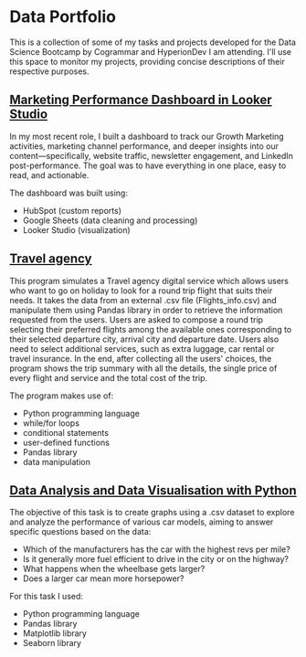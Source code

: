 # Data Portfolio
This is a collection of some of my tasks and projects developed for the Data Science Bootcamp by Cogrammar and HyperionDev I am attending.
I'll use this space to monitor my projects, providing concise descriptions of their respective purposes.

## [Marketing Performance Dashboard in Looker Studio](https://github.com/falconeilario/marketing-performance-looker-studio)

In my most recent role, I built a dashboard to track our Growth Marketing activities, marketing channel performance, and deeper insights into our content—specifically, website traffic, newsletter engagement, and LinkedIn post-performance.
The goal was to have everything in one place, easy to read, and actionable.

The dashboard was built using:
- HubSpot (custom reports)
- Google Sheets (data cleaning and processing)
- Looker Studio (visualization)

## [Travel agency](https://github.com/falconeilario/travel-agency)
This program simulates a Travel agency digital service which allows users who want to go on holiday to look for a round trip flight that suits their needs.
It takes the data from an external .csv file (Flights_info.csv) and manipulate them using Pandas library in order to retrieve the information requested from the users.
Users are asked to compose a round trip selecting their preferred flights among the available ones corresponding to their selected departure city, arrival city and departure date.
Users also need to select additional services, such as extra luggage, car rental or travel insurance.
In the end, after collecting all the users' choices, the program shows the trip summary with all the details, the single price of every flight and service and the total cost of the trip.

The program makes use of:
- Python programming language
- while/for loops
- conditional statements
- user-defined functions
- Pandas library
- data manipulation

## [Data Analysis and Data Visualisation with Python](https://github.com/falconeilario/codingTasks)
The objective of this task is to create graphs using a .csv dataset to explore and analyze the performance of various car models, aiming to answer specific questions based on the data:
- Which of the manufacturers has the car with the highest revs per mile?
- Is it generally more fuel efficient to drive in the city or on the highway?
- What happens when the wheelbase gets larger?
- Does a larger car mean more horsepower?

For this task I used:
- Python programming language
- Pandas library
- Matplotlib library
- Seaborn library
